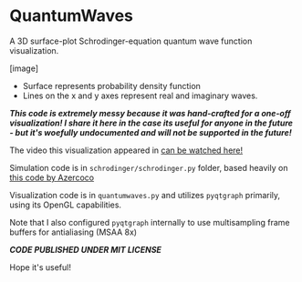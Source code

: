 # QuantumWaves

A 3D surface-plot Schrodinger-equation quantum wave function visualization.

[image]

- Surface represents probability density function
- Lines on the x and y axes represent real and imaginary waves.

***This code is extremely messy because it was hand-crafted for a one-off visualization! I share it here in the case its useful for anyone in the future - but it's woefully undocumented and will not be supported in the future!***

The video this visualization appeared in [can be watched here!](https://www.youtube.com/watch?v=kTXTPe3wahc)

Simulation code is in `schrodinger/schrodinger.py` folder, based heavily on [this code by Azercoco](https://github.com/Azercoco/Python-2D-Simulation-of-Schrodinger-Equation)

Visualization code is in `quantumwaves.py` and utilizes `pyqtgraph` primarily, using its OpenGL capabilities.

Note that I also configured `pyqtgraph` internally to use multisampling frame buffers for antialiasing (MSAA 8x)

***CODE PUBLISHED UNDER MIT LICENSE***

Hope it's useful!
